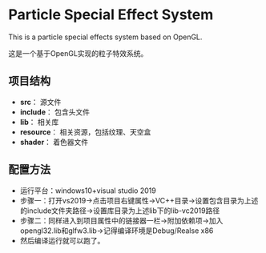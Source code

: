 # Particle Special Effect System
This is a particle special effects system based on OpenGL.

这是一个基于OpenGL实现的粒子特效系统。

## 项目结构
- **src**： 源文件
- **include**： 包含头文件
- **lib**： 相关库
- **resource**： 相关资源，包括纹理、天空盒
- **shader**： 着色器文件

## 配置方法
- 运行平台：windows10+visual studio 2019
- 步骤一：打开vs2019->点击项目右键属性->VC++目录->设置包含目录为上述的include文件夹路径->设置库目录为上述lib下的lib-vc2019路径
- 步骤二：同样进入到项目属性中的链接器一栏->附加依赖项->加入opengl32.lib和glfw3.lib->记得编译环境是Debug/Realse x86
- 然后编译运行就可以跑了。

